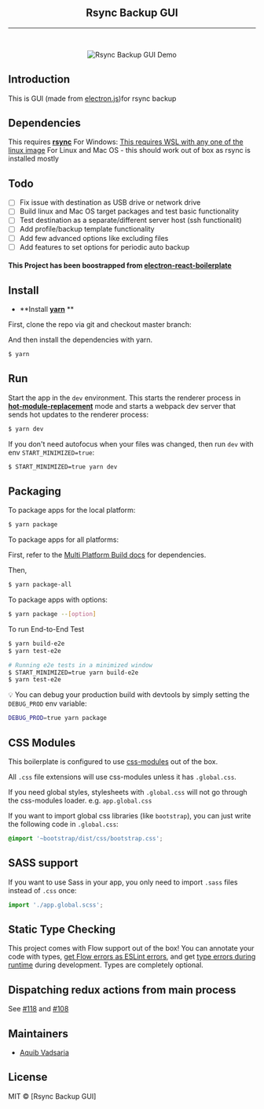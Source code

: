 <div align="center">
<h2>Rsync Backup GUI</h2>
</div>

<hr>
<br>

<div align="center">

![Rsync Backup GUI Demo](https://media.giphy.com/media/12QuKZFWiR5GDcWM5F/giphy.gif)

</div>

## Introduction

This is GUI (made from [electron.js](https://electronjs.org/))for rsync backup

## Dependencies

This requires [**rsync**](https://rsync.samba.org/)
For Windows: [This requires WSL with any one of the linux image](https://docs.microsoft.com/en-us/windows/wsl/install-win10)
For Linux and Mac OS - this should work out of box as rsync is installed mostly

## Todo

- [ ] Fix issue with destination as USB drive or network drive
- [ ] Build linux and Mac OS target packages and test basic functionality
- [ ] Test destination as a separate/different server host (ssh functionalit)
- [ ] Add profile/backup template functionality
- [ ] Add few advanced options like excluding files
- [ ] Add features to set options for periodic auto backup

#### This Project has been boostrapped from [electron-react-boilerplate](https://github.com/electron-react-boilerplate/electron-react-boilerplate)

## Install

- **Install [**yarn**](https://yarnpkg.com/lang/en/docs/install)
  **

First, clone the repo via git and checkout master branch:

And then install the dependencies with yarn.

```bash
$ yarn
```

## Run

Start the app in the `dev` environment. This starts the renderer process in [**hot-module-replacement**](https://webpack.js.org/guides/hmr-react/) mode and starts a webpack dev server that sends hot updates to the renderer process:

```bash
$ yarn dev
```

If you don't need autofocus when your files was changed, then run `dev` with env `START_MINIMIZED=true`:

```bash
$ START_MINIMIZED=true yarn dev
```

## Packaging

To package apps for the local platform:

```bash
$ yarn package
```

To package apps for all platforms:

First, refer to the [Multi Platform Build docs](https://www.electron.build/multi-platform-build) for dependencies.

Then,

```bash
$ yarn package-all
```

To package apps with options:

```bash
$ yarn package --[option]
```

To run End-to-End Test

```bash
$ yarn build-e2e
$ yarn test-e2e

# Running e2e tests in a minimized window
$ START_MINIMIZED=true yarn build-e2e
$ yarn test-e2e
```

:bulb: You can debug your production build with devtools by simply setting the `DEBUG_PROD` env variable:

```bash
DEBUG_PROD=true yarn package
```

## CSS Modules

This boilerplate is configured to use [css-modules](https://github.com/css-modules/css-modules) out of the box.

All `.css` file extensions will use css-modules unless it has `.global.css`.

If you need global styles, stylesheets with `.global.css` will not go through the
css-modules loader. e.g. `app.global.css`

If you want to import global css libraries (like `bootstrap`), you can just write the following code in `.global.css`:

```css
@import '~bootstrap/dist/css/bootstrap.css';
```

## SASS support

If you want to use Sass in your app, you only need to import `.sass` files instead of `.css` once:

```js
import './app.global.scss';
```

## Static Type Checking

This project comes with Flow support out of the box! You can annotate your code with types, [get Flow errors as ESLint errors](https://github.com/amilajack/eslint-plugin-flowtype-errors), and get [type errors during runtime](https://github.com/codemix/flow-runtime) during development. Types are completely optional.

## Dispatching redux actions from main process

See [#118](https://github.com/electron-react-boilerplate/electron-react-boilerplate/issues/118) and [#108](https://github.com/electron-react-boilerplate/electron-react-boilerplate/issues/108)

## Maintainers

- [Aquib Vadsaria](https://github.com/aqumus)

## License

MIT © [Rsync Backup GUI]
